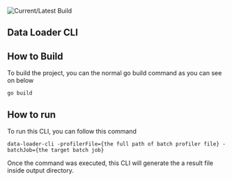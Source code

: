 ![Current/Latest Build](https://github.com/lonecalvary78/data-loading-cli/actions/workflows/test-and-test-ci.yml/badge.svg)
## Data Loader CLI

## How to Build
To build the project, you can the normal go build command as you can see on below
```
go build
```

## How to run
To run this CLI, you can follow this command
```
data-loader-cli -profilerFile={the full path of batch profiler file} -batchJob={the target batch job}
```
Once the command was executed, this CLI will generate the a result file inside output directory.
